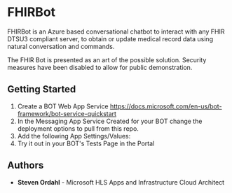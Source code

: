 # FHIRBot 

FHIRBot is an Azure based conversational chatbot to interact with any FHIR DTSU3 compliant server,
to obtain or update medical record data using natural conversation and commands.

The FHIR Bot is presented as an art of the possible solution.  Security measures have been disabled to allow for public demonstration. 

## Getting Started

1. Create a BOT Web App Service https://docs.microsoft.com/en-us/bot-framework/bot-service-quickstart
2. In the Messaging App Service Created for your BOT change the deployment options to pull from this repo.
3. Add the following App Settings/Values:
	<add key="LUISURL" value="{Language Understand Service URL with Key/Options}" />
    <add key="FHIRServerAddress" value="{FHIR Server URL}" />
    <add key="FHIRAADTenant" value="{AAD Tenent}" />
    <add key="FHIRClientId" value="{FHIR Server Client Id}" />
    <add key="FHIRClientSecret" value="{FHIR Server Client Secret}" />
4. Try it out in your BOT's Tests Page in the Portal

## Authors

* **Steven Ordahl** - Microsoft HLS Apps and Infrastructure Cloud Architect
